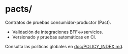 # pacts/

Contratos de pruebas consumidor-productor (Pact).

- Validación de integraciones BFF↔servicios.
- Versionado y pruebas automáticas en CI.

Consulta las políticas globales en [doc/POLICY_INDEX.md](../../doc/POLICY_INDEX.md).